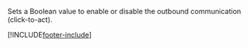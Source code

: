 Sets a Boolean value to enable or disable the outbound communication (click-to-act).

[!INCLUDE[footer-include](../../../../../../includes/footer-banner.md)]